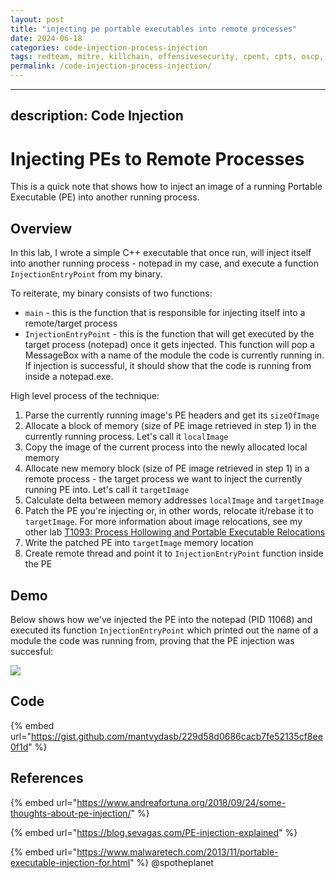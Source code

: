 ```yaml
---
layout: post
title: "injecting pe portable executables into remote processes"
date: 2024-06-18
categories: code-injection-process-injection
tags: redteam, mitre, killchain, offensivesecurity, cpent, cpts, oscp, exploit
permalink: /code-injection-process-injection/
---
```


---
description: Code Injection
---

# Injecting PEs to Remote Processes

This is a quick note that shows how to inject an image of a running Portable Executable \(PE\) into another running process.

## Overview

In this lab, I wrote a simple C++ executable that once run, will inject itself into another running process - notepad in my case, and execute a function `InjectionEntryPoint` from my binary. 

To reiterate, my binary consists of two functions:

* `main` - this is the function that is responsible for injecting itself into a remote/target process
* `InjectionEntryPoint` - this is the function that will get executed by the target process \(notepad\) once it gets injected. This function will pop a MessageBox with a name of the module the code is currently running in. If injection is successful, it should show that the code is running from inside a notepad.exe.

High level process of the technique:

1. Parse the currently running image's PE headers and get its `sizeOfImage`
2. Allocate a block of memory \(size of PE image retrieved in step 1\) in the currently running process. Let's call it `localImage`
3. Copy the image of the current process into the newly allocated local memory
4. Allocate new memory block \(size of PE image retrieved in step 1\) in a remote process - the target process we want to inject the currently running PE into. Let's call it `targetImage`
5. Calculate delta between memory addresses `localImage` and `targetImage`
6. Patch the PE you're injecting or, in other words, relocate it/rebase it to `targetImage`. For more information about image relocations, see my other lab [T1093: Process Hollowing and Portable Executable Relocations](process-hollowing-and-pe-image-relocations.md)
7. Write the patched PE into `targetImage` memory location
8. Create remote thread and point it to `InjectionEntryPoint` function inside the PE

## Demo

Below shows how we've injected the PE into the notepad \(PID 11068\) and executed its function `InjectionEntryPoint` which printed out the name of a module the code was running from, proving that the PE injection was succesful:

![](../../.gitbook/assets/pe-injection.gif)

## Code

{% embed url="https://gist.github.com/mantvydasb/229d58d0686cacb7fe52135cf8ee0f1d" %}

## References

{% embed url="https://www.andreafortuna.org/2018/09/24/some-thoughts-about-pe-injection/" %}

{% embed url="https://blog.sevagas.com/PE-injection-explained" %}

{% embed url="https://www.malwaretech.com/2013/11/portable-executable-injection-for.html" %}
@spotheplanet
